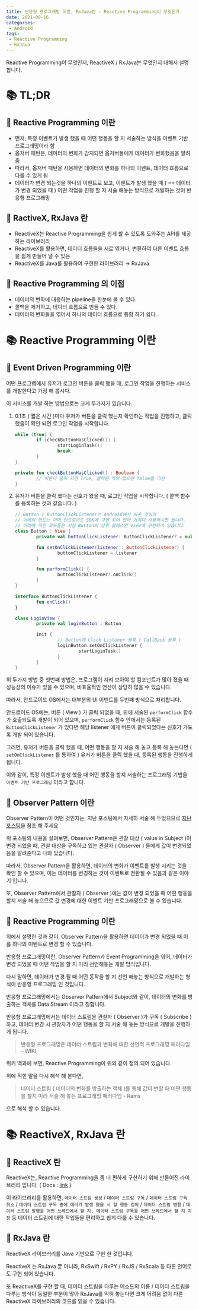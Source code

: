 ```yaml
---
title: 반응형 프로그래밍 이란, RxJava란 - Reactive Programming이 무엇인가 
date: 2021-08-16
categories:
 - Android
tags:
 - Reactive Programming
 - RxJava
---
```


Reactive Programming이 무엇인지, ReactiveX / RxJava는 무엇인지 대해서 설명합니다.

<!-- more -->

# 📚 TL;DR

## 📖 Reactive Programming 이란

- 먼저, 특정 이벤트가 발생 했을 때 어떤 행동을 할 지 서술하는 방식을 이벤트 기반 프로그래밍이라 함
- 옵저버 패턴은, 데이터의 변화가 감지되면 옵저버들에게 데이터가 변화했음을 알려 줌
- 따라서, 옵저버 패턴을 사용하면 데이터의 변화를 하나의 이벤트, 데이터 흐름으로 다룰 수 있게 됨
- 데이터가 변경 되는것을 하나의 이벤트로 보고, 이벤트가 발생 했을 때 ( == 데이터가 변경 되었을 때 ) 어떤 작업을 진행 할 지 서술 해놓는 방식으로 개발하는 것이 반응형 프로그래밍

## 📖 RactiveX, RxJava 란

- ReactiveX는 Reactive Programming을 쉽게 할 수 있도록 도와주는 API를 제공하는 라이브러리
- ReactiveX를 활용하면, 데이터 흐름들을 서로 엮거나, 변환하여 다른 이벤트 흐름을 쉽게 만들어 낼 수 있음
- ReactiveX를 Java를 활용하여 구현한 라이브러리 → RxJava

## 📖 Reactive Programming 의 이점

- 데이터의 변화에 대응하는 pipeline을 한눈에 볼 수 있다.
- 콜백을 제거하고, 데이터 흐름으로 만들 수 있다.
- 데이터의 변화들을 엮어서 하나의 데이터 흐름으로 통합 하기 쉽다.

# 📚 Reactive Programming 이란

## 📖 Event Driven Programming 이란

 어떤 프로그램에서 유저가 로그인 버튼을 클릭 했을 때, 로그인 작업을 진행하는 서비스를 개발한다고 가정 해 봅시다. 

 이 서비스를 개발 하는 방법으로는 크게 두가지가 있습니다.

1. 0.1초 ( 짧은 시간 )마다 유저가 버튼을 클릭 했는지 확인하는 작업을 진행하고, 클릭 했음이 확인 되면 로그인 작업을 시작합니다. 

    ```kotlin
    while (true) {
    		if (checkButtonHasClicked()) {
    				startLoginTask();
    				break;
    		}
    }

    private fun checkButtonHasClicked() : Boolean {
    		// 버튼이 클릭 되면 True, 클릭된 적이 없으면 false를 리턴 
    }
    ```

2. 유저가 버튼을 클릭 했다는 신호가 왔을 때, 로그인 작업을 시작합니다. ( 콜백 함수를 등록하는 것과 같습니다. ) 

    ```kotlin
    // Button / ButtonClickListener는 Android에서 따온 것이며
    // 아래의 코드는 이미 안드로이드 SDK에 구현 되어 있어 가져다 사용하시면 됩니다. 
    // 아래에 적힌 코드들은 사실 Button의 상위 클래스인 View에 구현되어 있습니다. 
    class Button : View {
    		private val buttonClickListener: ButtonClickListener? = null

    		fun setOnClickListener(listener : ButtonClickListener) {
    				buttonClickListener = listener
    		}

    		fun performClick() {
    				buttonClickListener?.onClick()
    		}
    }

    interface ButtonClickListener {
    		fun onClick()
    }

    class LoginView {
    		private val loginButton : Button 

    		init {
    				// Button에 Click Listener 등록 ( CallBack 등록 ) 
    				loginButton.setOnClickListener {
    						startLoginTask()
    				}
    		}
    }
    ```

 위 두가지 방법 중 첫번째 방법은, 프로그램이 지켜 보아야 할 컴포넌트가 많아 졌을 때 성능상의 이슈가 있을 수 있으며, 비효율적인 연산이 상당히 많을 수 있습니다. 

 따라서, 안드로이드 OS에서는 대부분의 UI 이벤트를 두번째 방식으로 처리합니다.

 안드로이드 OS에는, 버튼 ( View ) 가 클릭 되었을 때, 위에 서술된 `performClick` 함수가 호출되도록 개발이 되어 있으며, `performClick` 함수 안에서는 등록된 `ButtonClickListener` 가 있다면 해당 listener 에게 버튼이 클릭되었다는 신호가 가도록 개발 되어 있습니다.  

 그러면, 유저가 버튼을 클릭 했을 때, 어떤 행동을 할 지 서술 해 놓고 등록 해 놓는다면 ( `setOnClickListener` 를 통하여 ) 유저가 버튼을 클릭 헀을 때, 등록된 행동을 진행하게 됩니다. 

 이와 같이, 특정 이벤트가 발생 했을 때 어떤 행동을 할지 서술하는 프로그래밍 기법을 `이벤트 기반 프로그래밍` 이라고 합니다. 

## 📖 Observer Pattern 이란

 Observer Pattern이 어떤 것인지는, 지난 포스팅에서 자세히 서술 해 두었으므로 [지난 포스팅](https://kangraemin.github.io/android/2021/08/16/observer-pattern/)을 참조 해 주세요 

 위 포스팅의 내용을 살펴보면, Observer Pattern은 관찰 대상 ( value in Subject )이 변경 되었을 때, 관찰 대상을 구독하고 있는 관찰자 ( Observer ) 들에게 값이 변경되었음을 알려준다고 나와 있습니다. 

 따라서, Observer Pattern을 활용하면, 데이터의 변화가 이벤트를 발생 시키는 것을 확인 할 수 있으며, 이는 데이터를 변경하는 것이 이벤트로 전환될 수 있음과 같은 이야기 입니다.

 또, Observer Pattern에서 관찰자 ( Observer )에는 값이 변경 되었을 때 어떤 행동을 할지 서술 해 놓으므로 값 변경에 대한 이벤트 기반 프로그래밍으로 볼 수 있습니다. 

## 📖 Reactive Programming 이란

  위에서 설명한 것과 같이, Observer Pattern을 활용하면 데이터가 변경 되었을 때 이를 하나의 이벤트로 변경 할 수 있습니다. 

 반응형 프로그래밍이란, Observer Pattern과 Event Programming을 엮어, 데이터가 변경 되었을 때 어떤 작업을 할 지 미리 선언해놓는 개발 방식입니다. 

 다시 말하면, 데이터가 변경 될 때 어떤 동작을 할 지 선언 해놓는 방식으로 개발하는 형식이 반응형 프로그래밍 인 것입니다. 

 반응형 프로그래밍에서는 Observer Pattern에서 Subject와 같이, 데이터의 변화를 방출하는 객체를 Data Stream 이라고 칭합니다. 

 반응형 프로그래밍에서는 데이터 스트림을 관찰자 ( Observer )가 구독 ( Subscribe )하고, 데이터 변경 시 관찰자가 어떤 행동을 할 지 서술 해 놓는 방식으로 개발을 진행하게 됩니다. 

> 반응형 프로그래밍은 데이터 스트림과 변화에 대한 선언적 프로그래밍 패러다임 - WIKI

 위키 백과에 보면, Reactive Programming이 위와 같이 정의 되어 있습니다. 

위에 적힌 말을 다시 해석 해 본다면, 

> 데이터 스트림 ( 데이터의 변화를 방출하는 객체 )를 통해 값이 변할 때 어떤 행동을 할지 미리 서술 해 놓는 프로그래밍 패러다임 - Rams

으로 해석 할 수 있습니다. 

# 📚 ReactiveX, RxJava 란

## 📖 ReactiveX 란

 ReactiveX는, Reactive Programming을 좀 더 편하게 구현하기 위해 만들어진 라이브러리 입니다. ( Docs : [link](http://reactivex.io/) ) 

 이 라이브러리를 활용하면, `데이터 스트림 생성` / `데이터 스트림 구독` / `데이터 스트림 구독 취소` / `데이터 스트림 구독 중에 에러가 발생 했을 시 할 행동 정의` / `데이터 스트림 병합` / `데이터 스트림 발행을 어떤 쓰레드에서 할 지, 데이터 스트림 구독을 어떤 쓰레드에서 할 지 지정` 등 데이터 스트림에 대한 작업들을 편리하고 쉽게 다룰 수 있습니다. 

## 📖 RxJava 란

 ReactiveX 라이브러리를 Java 기반으로 구현 한 것입니다. 

 ReactiveX 는 RxJava 뿐 아니라, RxSwift / RxPY / RxJS / RxScala 등 다른 언어로도 구현 되어 있습니다. 

 또 ReactiveX를 구현 할 때, 데이터 스트림을 다루는 메소드의 이름 / 데이터 스트림을 다루는 방식이 동일한 부분이 많아 RxJava를 익혀 놓는다면 크게 어려움 없이 다른 ReactiveX 라이브러리의 코드를 읽을 수 있습니다.
